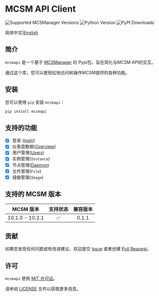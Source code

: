 # MCSM API Client

![Supported MCSManager Versions](https://img.shields.io/badge/Supported%20MCSManager%20Versions-10.2.1,10.1.0-blue)
![Python Version](https://img.shields.io/badge/Python%20Version-%3E%3D3.7-blue)
![PyPI Downloads](https://img.shields.io/pypi/dm/mcsmapi)

简体中文|[English](https://github.com/molanp/mcsmapi/blob/main/README.md)

## 简介

`mcsmapi` 是一个基于 [MCSManager](https://github.com/MCSManager/MCSManager) 的 Pypi包，旨在简化与MCSM API的交互。

通过这个库，您可以更轻松地访问和操作MCSM提供的各种功能。

## 安装

您可以使用 `pip` 安装 `mcsmapi`：

```bash
pip install mcsmapi
```

## 支持的功能

- [x] 登录 ([login](doc/zh-cn/login.md))
- [x] 仪表盘数据([Overview](/doc/zh-cn/overview.md))
- [x] 用户管理([Users](doc/zh-cn/users.md))
- [x] 实例管理(`Instance`)
- [x] 节点管理([Daemon](doc/zh-cn/daemon.md))
- [x] 文件管理(`File`)
- [x] 镜像管理(`Image`)

## 支持的 MCSM 版本

| MCSM 版本 | 支持状态 | 兼容版本 |
| :---: | :---: | :---: |
| 10.1.0 - 10.2.1 | ✅ | 0.1.1 |

## 贡献

如果您发现任何问题或有改进建议，欢迎提交 [Issue](https://github.com/molanp/mcsmapi/issues) 或者创建 [Pull Request](https://github.com/molanp/mcsmapi/pulls)。

## 许可

`mcsmapi` 使用 [MIT 许可证](https://opensource.org/licenses/MIT)。

请参阅 [LICENSE](LICENSE) 文件以获取更多信息。
